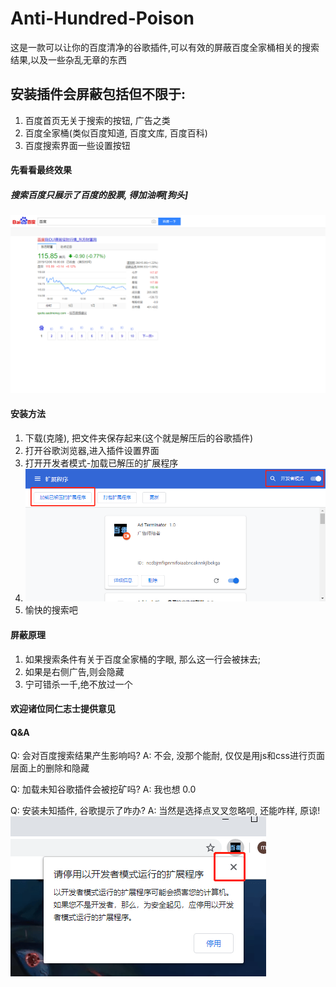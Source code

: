 # Anti-Hundred-Poison
这是一款可以让你的百度清净的谷歌插件,可以有效的屏蔽百度全家桶相关的搜索结果,以及一些杂乱无章的东西

## 安装插件会屏蔽包括但不限于: 
1. 百度首页无关于搜索的按钮, 广告之类
2. 百度全家桶(类似百度知道, 百度文库, 百度百科)
3. 百度搜索界面一些设置按钮

#### 先看看最终效果
##### 搜索百度只展示了百度的股票, 得加油啊[狗头]
![百度首页](./imgs/1.png)

#### 安装方法
  1. 下载(克隆), 把文件夹保存起来(这个就是解压后的谷歌插件) 
  2. 打开谷歌浏览器,进入插件设置界面
  3. 打开开发者模式-加载已解压的扩展程序
  4. ![安装方法](./imgs/2.png)
  5. 愉快的搜索吧
  
#### 屏蔽原理
1. 如果搜索条件有关于百度全家桶的字眼, 那么这一行会被抹去;
2. 如果是右侧广告,则会隐藏
3. 宁可错杀一千,绝不放过一个

#### 欢迎诸位同仁志士提供意见

#### Q&A
Q: 会对百度搜索结果产生影响吗?
A: 不会, 没那个能耐, 仅仅是用js和css进行页面层面上的删除和隐藏

Q: 加载未知谷歌插件会被挖矿吗?
A: 我也想 0.0

Q: 安装未知插件, 谷歌提示了咋办?
A: 当然是选择点叉叉忽略呗, 还能咋样, 原谅!
![安装方法](./imgs/3.png)